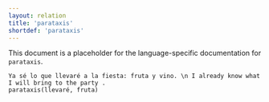 ```yaml
---
layout: relation
title: 'parataxis'
shortdef: 'parataxis'
---
```


This document is a placeholder for the language-specific documentation
for `parataxis`.

~~~ sdparse
Ya sé lo que llevaré a la fiesta: fruta y vino. \n I already know what I will bring to the party .
parataxis(llevaré, fruta)
~~~
